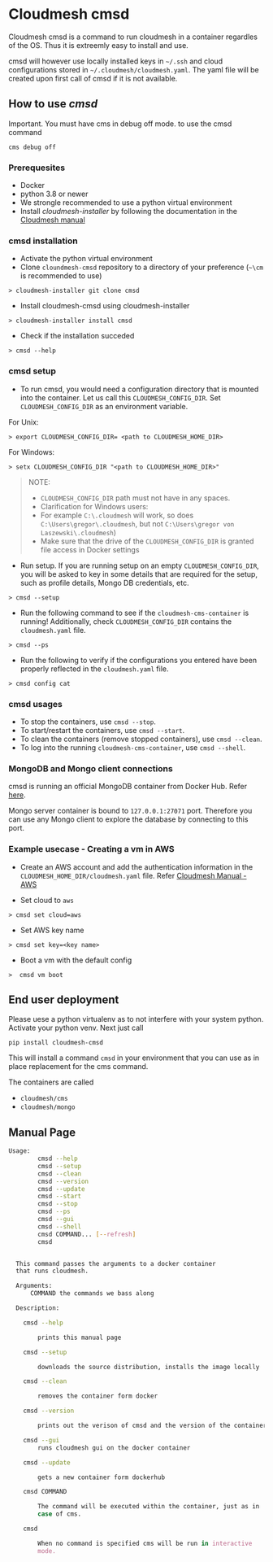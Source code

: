 # Cloudmesh cmsd

Cloudmesh cmsd is a command to run cloudmesh in a container regardles of
the OS. Thus it is extreemly easy to install and use.

cmsd will however use locally installed keys in `~/.ssh` and cloud
configurations stored in `~/.cloudmesh/cloudmesh.yaml`. The yaml file
will be created upon first call of cmsd if it is not available.

## How to use *cmsd*

Important. You must have cms in debug off mode. to use the cmsd command

```
cms debug off
```

### Prerequesites

* Docker
* python 3.8 or newer
* We strongle recommended to use a python virtual environment
* Install *cloudmesh-installer* by following the documentation in the [Cloudmesh manual](https://cloudmesh.github.io/cloudmesh-manual/installation/install.html#installation-of-cloudmesh-source-install-for-developers)


### cmsd installation 

- Activate the python virtual environment
- Clone `cloundmesh-cmsd` repository to a directory of your preference (`~\cm` 
is recommended to use)

```
> cloudmesh-installer git clone cmsd
```

- Install cloudmesh-cmsd using cloudmesh-installer 

```
> cloudmesh-installer install cmsd
```

- Check if the installation succeded

```
> cmsd --help
```

### cmsd setup 

- To run cmsd, you would need a configuration directory that is mounted into the container.
Let us call this `CLOUDMESH_CONFIG_DIR`. Set `CLOUDMESH_CONFIG_DIR` as an environment variable. 

For Unix:
```
> export CLOUDMESH_CONFIG_DIR= <path to CLOUDMESH_HOME_DIR>
```

For Windows:
```
> setx CLOUDMESH_CONFIG_DIR "<path to CLOUDMESH_HOME_DIR>"
```

> NOTE: 
> - `CLOUDMESH_CONFIG_DIR` path must not have in any spaces.
> - Clarification for Windows users: 
>  - For example `C:\.cloudmesh` will work, so does 
> `C:\Users\gregor\.cloudmesh`, but not `C:\Users\gregor von Laszewski\.cloudmesh`)
>   - Make sure that the drive of the `CLOUDMESH_CONFIG_DIR` is granted file 
>     access in Docker settings

- Run setup. If you are running setup on an empty `CLOUDMESH_CONFIG_DIR`,  you 
will be asked to key in some details that are required for the setup, such as 
profile details, Mongo DB credentials, etc. 

```  
> cmsd --setup 
```

- Run the following command to see if the `cloudmesh-cms-container` is running! 
Additionally, check `CLOUDMESH_CONFIG_DIR` contains the `cloudmesh.yaml` file. 

```
> cmsd --ps
```

- Run the following to verify if the configurations you entered have been 
properly reflected in the `cloudmesh.yaml` file. 

```
> cmsd config cat
```

### cmsd usages 

- To stop the containers, use `cmsd --stop`. 
- To start/restart the containers, use `cmsd --start`. 
- To clean the containers (remove stopped containers), use `cmsd --clean`. 
- To log into the running `cloudmesh-cms-container`, use `cmsd --shell`. 


### MongoDB and Mongo client connections  

cmsd is running an official MongoDB container from Docker Hub. Refer [here](https://hub.docker.com/_/mongo).

Mongo server container is bound to `127.0.0.1:27071` port. Therefore you can use 
any Mongo client to explore the database by connecting to this port. 

### Example usecase - Creating a vm in AWS 

- Create an AWS account and add the authentication information in the 
`CLOUDMESH_HOME_DIR/cloudmesh.yaml` file. Refer [Cloudmesh Manual - AWS](https://cloudmesh.github.io/cloudmesh-manual/accounts/aws.html)

- Set cloud to `aws`
```
> cmsd set cloud=aws 
```

- Set AWS key name 
```
> cmsd set key=<key name> 
```

- Boot a vm with the default config
```
>  cmsd vm boot 
```

## End user deployment 

Please uese a python virtualenv as to not interfere with your system python.
Activate your python venv. Next just call

    pip install cloudmesh-cmsd
    
This will install a command `cmsd` in your environment that you can use
as in place replacement for the cms command.

The containers are called

- `cloudmesh/cms` 
- `cloudmesh/mongo` 

## Manual Page

```bash
Usage:
        cmsd --help
        cmsd --setup
        cmsd --clean
        cmsd --version
        cmsd --update
        cmsd --start
        cmsd --stop
        cmsd --ps
        cmsd --gui
        cmsd --shell
        cmsd COMMAND... [--refresh]
        cmsd


  This command passes the arguments to a docker container
  that runs cloudmesh.

  Arguments:
      COMMAND the commands we bass along

  Description:

    cmsd --help

        prints this manual page

    cmsd --setup

        downloads the source distribution, installs the image locally

    cmsd --clean

        removes the container form docker

    cmsd --version

        prints out the verison of cmsd and the version of the container

    cmsd --gui
        runs cloudmesh gui on the docker container

    cmsd --update

        gets a new container form dockerhub

    cmsd COMMAND

        The command will be executed within the container, just as in
        case of cms.

    cmsd

        When no command is specified cms will be run in interactive
        mode.
```
